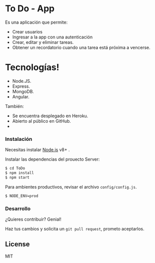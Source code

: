 # To Do - App

Es una aplicación que permite:

  - Crear usuarios
  - Ingresar a la app con una autenticación
  - Crear, editar y eliminar tareas.
  - Obtener un recordatorio cuando una tarea está próxima a vencerse.

# Tecnologías!

  - Node.JS.
  - Express.
  - MongoDB.
  - Angular.


También:
  - Se encuentra desplegado en Heroku.
  - Abierto al público en GitHub.
  - 

### Instalación

Necesitas instalar [Node.js](https://nodejs.org/) v8+ .

Instalar las dependencias del prouecto Server:

```sh
$ cd ToDo
$ npm install 
$ npm start
```

Para ambientes productivos, revisar el archivo `config/config.js`.

```sh
$ NODE_ENV=prod
```

### Desarrollo

¿Quieres contribuir? Genial!

Haz tus cambios y solicita un `git pull request`, prometo aceptarlos.

License
----

MIT